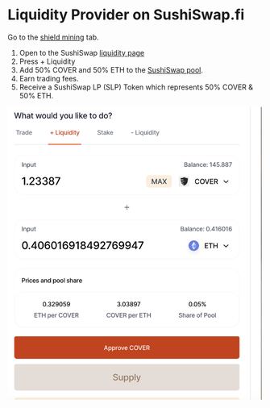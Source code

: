 # Liquidity Provider on SushiSwap.fi

Go to the [shield mining](https://app.coverprotocol.com/app/shieldmining) tab.

1. Open to the SushiSwap [liquidity page](https://sushiswap.fi/pair/0x66ae32178640813f3c32a9929520bfe4fef5d167)
2. Press + Liquidity
3. Add 50% COVER and 50% ETH to the [SushiSwap pool](https://sushiswap.fi/pair/0x66ae32178640813f3c32a9929520bfe4fef5d167).
4. Earn trading fees.
5. Receive a SushiSwap LP \(SLP\) Token which represents 50% COVER & 50% ETH.



![](../../.gitbook/assets/screen-shot-2021-01-13-at-8.50.45-pm%20%281%29.png)

